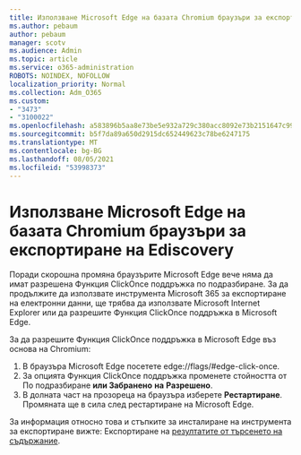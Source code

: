 ```yaml
---
title: Използване Microsoft Edge на базата Chromium браузъри за експортиране на Ediscovery
ms.author: pebaum
author: pebaum
manager: scotv
ms.audience: Admin
ms.topic: article
ms.service: o365-administration
ROBOTS: NOINDEX, NOFOLLOW
localization_priority: Normal
ms.collection: Adm_O365
ms.custom:
- "3473"
- "3100022"
ms.openlocfilehash: a583896b5aa8e73be5e932a729c380acc8092e73b2151647c999f9a7b69669b6
ms.sourcegitcommit: b5f7da89a650d2915dc652449623c78be6247175
ms.translationtype: MT
ms.contentlocale: bg-BG
ms.lasthandoff: 08/05/2021
ms.locfileid: "53998373"
---
```

# <a name="using-microsoft-edge-based-on-chromium-browsers-for-ediscovery-export"></a>Използване Microsoft Edge на базата Chromium браузъри за експортиране на Ediscovery

Поради скорошна промяна браузърите Microsoft Edge вече няма да имат разрешена Функция ClickOnce поддръжка по подразбиране. За да продължите да използвате инструмента Microsoft 365 за експортиране на електронни данни, ще трябва да използвате Microsoft Internet Explorer или да разрешите Функция ClickOnce поддръжка в Microsoft Edge. 

За да разрешите Функция ClickOnce поддръжка в Microsoft Edge въз основа на Chromium: 
1. В браузъра Microsoft Edge посетете edge://flags/#edge-click-once.
2. За опцията Функция ClickOnce поддръжка променете стойността от По подразбиране **или Забранено** **на** **Разрешено**. 
3. В долната част на прозореца на браузъра изберете **Рестартиране**. <br>
 Промяната ще в сила след рестартиране на Microsoft Edge. 

За информация относно това и стъпките за инсталиране на инструмента за експортиране вижте: Експортиране на [ резултатите от търсенето на съдържание](https://docs.microsoft.com/microsoft-365/compliance/export-search-results).